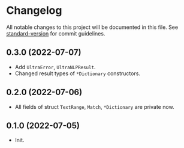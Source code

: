 # Changelog
All notable changes to this project will be documented in this file. See [standard-version](https://github.com/conventional-changelog/standard-version) for commit guidelines.

## 0.3.0 (2022-07-07)
- Add `UltraError`, `UltraNLPResult`.
- Changed result types of `*Dictionary` constructors.

## 0.2.0 (2022-07-06)
- All fields of struct `TextRange`, `Match`, `*Dictionary` are private now.

## 0.1.0 (2022-07-05)
- Init.

